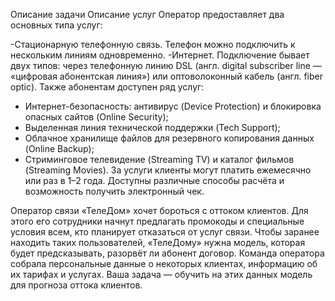 Описание задачи
Описание услуг Оператор предоставляет два основных типа услуг:

-Стационарную телефонную связь. Телефон можно подключить к нескольким линиям одновременно.
-Интернет. Подключение бывает двух типов: через телефонную линию DSL (англ. digital subscriber line — «цифровая абонентская линия») или оптоволоконный кабель (англ. fiber optic).
Также абонентам доступен ряд услуг:

- Интернет-безопасность: антивирус (Device Protection) и блокировка опасных сайтов (Online Security);
- Выделенная линия технической поддержки (Tech Support);
- Облачное хранилище файлов для резервного копирования данных (Online Backup);
- Стриминговое телевидение (Streaming TV) и каталог фильмов (Streaming Movies).
За услуги клиенты могут платить ежемесячно или раз в 1–2 года. Доступны различные способы расчёта и возможность получить электронный чек.

Оператор связи «ТелеДом» хочет бороться с оттоком клиентов. Для этого его сотрудники начнут предлагать промокоды и специальные условия всем, кто планирует отказаться от услуг связи. Чтобы заранее находить таких пользователей, «ТелеДому» нужна модель, которая будет предсказывать, разорвёт ли абонент договор. Команда оператора собрала персональные данные о некоторых клиентах, информацию об их тарифах и услугах. Ваша задача — обучить на этих данных модель для прогноза оттока клиентов.
